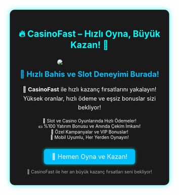 <div style="text-align: center; background: #1a1a1a; padding: 20px; border-radius: 15px; box-shadow: 0px 0px 15px rgba(0, 255, 255, 0.8); max-width: 600px; margin: auto; color: white;">
  
  <h1 style="color: #00FFFF; font-size: 28px;">🔥 CasinoFast – Hızlı Oyna, Büyük Kazan! 💸</h1>

  <a href="https://shortir.online/casinofast" title="CasinoFast Slot Oyunları">
    <img src="https://i.ibb.co/NK3XxF6/casinofast-banner.jpg" alt="CasinoFast Kazanç Fırsatları" style="max-width: 100%; border-radius: 10px; margin-top: 10px;">
  </a>

  <h2 style="color: #00BFFF; font-size: 24px; margin-top: 15px;">🚀 Hızlı Bahis ve Slot Deneyimi Burada!</h2>
  
  <p style="font-size: 18px; line-height: 1.6;">💎 <strong>CasinoFast</strong> ile hızlı kazanç fırsatlarını yakalayın! Yüksek oranlar, hızlı ödeme ve eşsiz bonuslar sizi bekliyor!</p>
  
  <ul style="list-style-type: none; padding: 0;">
    <li>🎰 Slot ve Casino Oyunlarında Hızlı Ödemeler!</li>
    <li>💵 %100 Yatırım Bonusu ve Anında Çekim İmkanı!</li>
    <li>🎁 Özel Kampanyalar ve VIP Bonuslar!</li>
    <li>📲 Mobil Uyumlu, Her Yerden Oynayın!</li>
  </ul>
  
  <a href="https://shortir.online/casinofast" style="display: inline-block; padding: 12px 24px; background: #00BFFF; color: white; font-size: 20px; text-decoration: none; border-radius: 8px; margin-top: 15px; box-shadow: 0px 0px 10px rgba(0, 255, 255, 0.8);">🎯 Hemen Oyna ve Kazan!</a>

  <p style="font-size: 14px; margin-top: 15px; color: #aaa;">📌 CasinoFast ile her an büyük kazanç fırsatları seni bekliyor!</p>

</div>

<meta name="description" content="CasinoFast ile hızlı kazanç fırsatlarını yakala! Yüksek oranlar, hızlı ödemeler ve çılgın bonuslarla hemen kazanmaya başla!">
